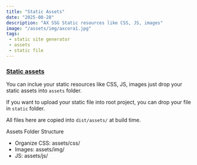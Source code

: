 ```yaml
---
title: "Static Assets"
date: "2025-08-28"
description: "AX SSG Static resources like CSS, JS, images"
image: "/assets/img/axcora1.jpg"
tags: 
 - static site generator
 - assets
 - static file
---
```

### [Static assets](/docs/static.html)

You can inclue your static resources like CSS, JS, images just drop your static assets into `assets` folder. 

If you want to upload your static file into root project, you can drop your file in `static` folder.

All files here are copied into `dist/assets/` at build time.

Assets Folder Structure
+ Organize CSS: assets/css/
+ Images: assets/img/
+ JS: assets/js/
